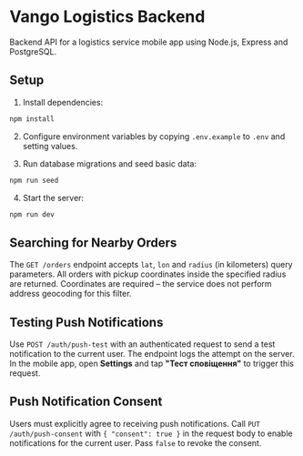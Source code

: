 # Vango Logistics Backend

Backend API for a logistics service mobile app using Node.js, Express and PostgreSQL.

## Setup

1. Install dependencies:
```bash
npm install
```

2. Configure environment variables by copying `.env.example` to `.env` and setting values.

3. Run database migrations and seed basic data:
```bash
npm run seed
```

4. Start the server:
```bash
npm run dev
```


## Searching for Nearby Orders

The `GET /orders` endpoint accepts `lat`, `lon` and `radius` (in
kilometers) query parameters. All orders with pickup coordinates inside
the specified radius are returned. Coordinates are required – the
service does not perform address geocoding for this filter.

## Testing Push Notifications

Use `POST /auth/push-test` with an authenticated request to send a test
notification to the current user. The endpoint logs the attempt on the
server. In the mobile app, open **Settings** and tap **"Тест
сповіщення"** to trigger this request.

## Push Notification Consent

Users must explicitly agree to receiving push notifications. Call
`PUT /auth/push-consent` with `{ "consent": true }` in the request body
to enable notifications for the current user. Pass `false` to revoke the
consent.


